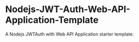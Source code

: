 # Nodejs-JWT-Auth-Web-API-Application-Template
A Nodejs JWTAuth with Web API Application starter template.
